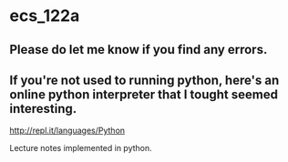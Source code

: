 ecs_122a
================
## Please do let me know if you find any errors.

## If you're not used to running python, here's an online python interpreter that I tought seemed interesting.

http://repl.it/languages/Python

Lecture notes implemented in python.

